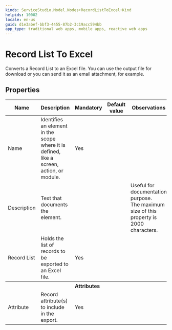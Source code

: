 ```yaml
---
kinds: ServiceStudio.Model.Nodes+RecordListToExcel+Kind
helpids: 10002
locale: en-us
guid: d1e3abef-bbf3-4455-87b2-3c19acc594bb
app_type: traditional web apps, mobile apps, reactive web apps
---
```


# Record List To Excel

Converts a Record List to an Excel file. You can use the output file for download or you can send it as an email attachment, for example.

## Properties

<table markdown="1">
<thead>
<tr>
<th>Name</th>
<th>Description</th>
<th>Mandatory</th>
<th>Default value</th>
<th>Observations</th>
</tr>
</thead>
<tbody>
<tr>
<td title="Name">Name</td>
<td>Identifies an element in the scope where it is defined, like a screen, action, or module.</td>
<td>Yes</td>
<td></td>
<td></td>
</tr>
<tr>
<td title="Description">Description</td>
<td>Text that documents the element.</td>
<td></td>
<td></td>
<td>Useful for documentation purpose.<br/>The maximum size of this property is 2000 characters.</td>
</tr>
<tr>
<td title="Record List">Record List</td>
<td>Holds the list of records to be exported to an Excel file.</td>
<td>Yes</td>
<td></td>
<td></td>
</tr>
<tr >
<th colspan="5">Attributes</th>
</tr>
<tr>
<td title="Attribute">Attribute</td>
<td>Record attribute(s) to include in the export.</td>
<td>Yes</td>
<td></td>
<td></td>
</tr>
</tbody>
</table>

